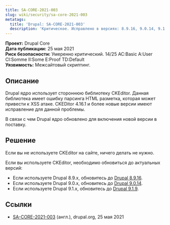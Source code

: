 ```yaml
---
title: SA-CORE-2021-003
slug: wiki/security/sa-core-2021-003
metatags:
  title: 'Drupal: SA-CORE-2021-003'
  description: 'Критическое. Исправлено в версиях: 8.9.16, 9.0.14, 9.1.9.'
---
```


**Проект:** Drupal Core\
**Дата публикации:** 25 мая 2021\
**Риск безопасности:** Умеренно критический. 14/25 AC:Basic A:User CI:Somme II:Some E:Proof TD:Default\
**Уязвимость:** Межсайтовый скриптинг.

## Описание

Drupal ядро использует стороннюю библиотеку CKEditor. Данная библиотека имеет ошибку парсинга HTML разметка, которая может привести к XSS атаке. CKEDitor 4.16.1 и более новые версии имеют исправление для данной проблемы.

В связи с чем Drupal ядро обновлено для включения новой версии в поставку.

## Решение

Если вы не используете CKEditor на сайте, ничего делать не нужно.

Если вы используете CKEditor, необходимо обновиться до актуальных версий:

- Если используете Drupal 8.9.x, обновитесь до [Drupal 8.9.16](../../../releases/8/8.9.x/8.9.16/index.md).
- Если используете Drupal 9.0.x, обновитесь до [Drupal 9.0.14](../../../releases/9/9.0.x/9.0.14/index.md).
- Если используете Drupal 9.1.x, обновитесь до [Drupal 9.1.9](../../../releases/9/9.1.x/9.1.9/index.md).

## Ссылки

- [SA-CORE-2021-003](https://www.drupal.org/sa-core-2021-003) (англ.), drupal.org, 25 мая 2021